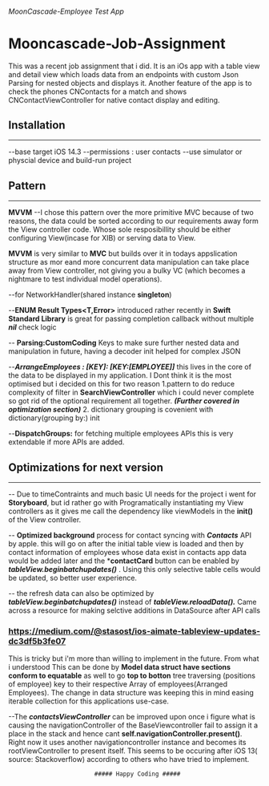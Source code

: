  ###### MoonCascade-Employee Test App #######

# Mooncascade-Job-Assignment
This was a recent job assignment that i did. It is an iOs app with a table view and detail view which loads data from an endpoints with custom Json Parsing for nested objects and displays it. Another feature of the app is to check the phones CNContacts for a match and shows CNContactViewController for native contact display and editing. 
                   

## Installation ##
-------------------------
--base target iOS 14.3
--permissions : user contacts
--use simulator or physcial device and build-run project




## Pattern  ##
----------------------


**MVVM**
--I chose this pattern over the more primitive MVC because of two reasons, the data could be sorted according to our requirements away form the View controller code. Whose sole resposibillity should be either configuring View(incase for XIB) or serving data to View.

**MVVM** is very similar to **MVC** but builds over it in todays appslication structure as mor eand more concurrent data manipulation can take place away from View controller, not giving you a bulky VC (which becomes a nightmare to test individual model operations).

--for NetworkHandler(shared instance **singleton**)

--**ENUM Result Types<T,Error>** introduced rather recently in **Swift Standard Library** is great for passing completion callback without multiple ***nil*** check logic 

-- **Parsing:CustomCoding** Keys to make sure further nested data and manipulation in future, having a decoder init helped for complex JSON

--***ArrangeEmployees : [KEY]: [KEY:[EMPLOYEE]]*** this lives in the core of the data to be displayed in my application. I Dont think it is the most optimised but i decided on this for two reason
    1.pattern to do reduce complexity of filter in **SearchViewController** which i could never complete so got rid of the optional requirement all together. ***(Further covered in optimization section)***
    2. dictionary grouping is covenient with dictionary(grouping by:) init
    
--**DispatchGroups:** for fetching multiple employees APIs this is very extendable if more APIs are added.



## Optimizations for next version  ##
---------------------------------------------------------

-- Due to timeContraints and much basic UI needs for the project i went for **Storyboard**, but id rather go with Programatically instantiating my View controllers as it gives me call the dependency like viewModels in the **init()** of the View controller.

-- **Optimized background** process for contact syncing with ***Contacts*** API by apple. this will go on after the initial table view is loaded and then by contact information of employees whose data exist in contacts app data would be added later and the ***contactCard** button can be enabled by  ***tableView.beginbatchupdates()*** .
Using this only selective table cells would be updated, so better user experience.

-- the refresh data can also be optimized by ***tableView.beginbatchupdates()***  instead of ***tableView.reloadData().*** Came across a resource for making selctive additions in DataSource after API calls
### https://medium.com/@stasost/ios-aimate-tableview-updates-dc3df5b3fe07 
This is tricky but i'm more than willing to implement in the future. From what i understood This can be done by **Model data struct have sections conform to equatable** as well to go **top to botton** tree traversing (positions of employee) key to their respective Array of employees(Arranged Employees). The change in data structure was keeping this in mind easing iterable collection for this applications use-case.

--The ***contactsViewController*** can be improved upon once i figure what is causing the navigationController of the BaseViewcontroller fail to assign it a place in the stack and hence cant **self.navigationController.present()**. Right now it uses another navigationcontroller instance and becomes its rootViewController to present itself. 
This seems to be occuring after iOS 13( source: Stackoverflow) according to others who have tried to implement.


                            ##### Happy Coding #####
